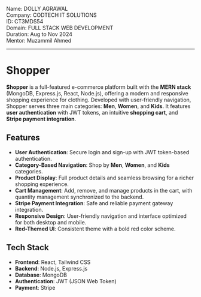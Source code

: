 Name: DOLLY AGRAWAL  <Br />
Company: CODTECH IT SOLUTIONS  <Br />
ID: CT3MDS54 <Br />
Domain: FULL STACK WEB DEVELOPMENT <Br />
Duration: Aug to Nov 2024 <Br />
Mentor: Muzammil Ahmed <Br />

---

# Shopper

**Shopper** is a full-featured e-commerce platform built with the **MERN stack** (MongoDB, Express.js, React, Node.js), offering a modern and responsive shopping experience for clothing. Developed with user-friendly navigation, Shopper serves three main categories: **Men**, **Women**, and **Kids**. It features **user authentication** with JWT tokens, an intuitive **shopping cart**, and **Stripe payment integration**.

## Features

- **User Authentication**: Secure login and sign-up with JWT token-based authentication.
- **Category-Based Navigation**: Shop by **Men**, **Women**, and **Kids** categories.
- **Product Display**: Full product details and seamless browsing for a richer shopping experience.
- **Cart Management**: Add, remove, and manage products in the cart, with quantity management synchronized to the backend.
- **Stripe Payment Integration**: Safe and reliable payment gateway integration.
- **Responsive Design**: User-friendly navigation and interface optimized for both desktop and mobile.
- **Red-Themed UI**: Consistent theme with a bold red color scheme.

## Tech Stack

- **Frontend**: React, Tailwind CSS
- **Backend**: Node.js, Express.js
- **Database**: MongoDB
- **Authentication**: JWT (JSON Web Token)
- **Payment**: Stripe


